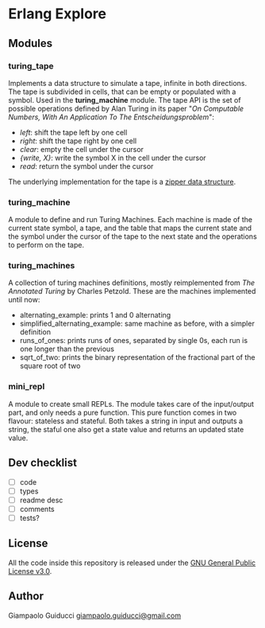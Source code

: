 # Erlang Explore

## Modules


### turing_tape

Implements a data structure to simulate a tape, infinite in both directions. The tape is subdivided in cells, that can be empty or populated with a symbol. Used in the **turing_machine** module. The tape API is the set of possible operations defined by Alan Turing in its paper "*On Computable Numbers, With An Application To The Entscheidungsproblem*":

- *left*: shift the tape left by one cell
- *right*: shift the tape right by one cell
- *clear*: empty the cell under the cursor
- *{write, X}*: write the symbol X in the cell under the cursor
- *read*: return the symbol under the cursor

The underlying implementation for the tape is a [zipper data structure](https://en.wikipedia.org/wiki/Zipper_\(data_structure\)).


### turing_machine

A module to define and run Turing Machines. Each machine is made of the current state symbol, a tape, and the table that maps the current state and the symbol under the cursor of the tape to the next state and the operations to perform on the tape.

### turing_machines

A collection of turing machines definitions, mostly reimplemented from *The Annotated Turing* by Charles Petzold.
These are the machines implemented until now:

- alternating_example: prints 1 and 0 alternating
- simplified_alternating_example: same machine as before, with a simpler definition
- runs_of_ones: prints runs of ones, separated by single 0s, each run is one longer than the previous
- sqrt_of_two: prints the binary representation of the fractional part of the square root of two

### mini_repl

A module to create small REPLs. The module takes care of the input/output part, and only needs a pure function. This pure function comes in two flavour: stateless and stateful. Both takes a string in input and outputs a string, the staful one also get a state value and returns an updated state value.

## Dev checklist

- [ ] code
- [ ] types
- [ ] readme desc
- [ ] comments
- [ ] tests?

## License

All the code inside this repository is released under the [GNU General Public License v3.0](https://www.gnu.org/licenses/gpl-3.0.html).

## Author

Giampaolo Guiducci <giampaolo.guiducci@gmail.com>